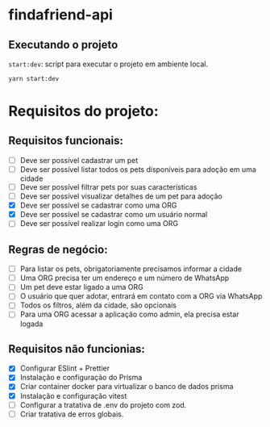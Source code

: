 # findafriend-api

## Executando o projeto

`start:dev`: script para executar o projeto em ambiente local.

```sh
yarn start:dev
```

# Requisitos do projeto:

## Requisitos funcionais:

- [ ] Deve ser possível cadastrar um pet
- [ ] Deve ser possível listar todos os pets disponíveis para adoção em uma cidade
- [ ] Deve ser possível filtrar pets por suas características
- [ ] Deve ser possível visualizar detalhes de um pet para adoção
- [x] Deve ser possível se cadastrar como uma ORG
- [x] Deve ser possível se cadastrar como um usuário normal
- [ ] Deve ser possível realizar login como uma ORG

## Regras de negócio:

- [ ] Para listar os pets, obrigatoriamente precisamos informar a cidade
- [ ] Uma ORG precisa ter um endereço e um número de WhatsApp
- [ ] Um pet deve estar ligado a uma ORG
- [ ] O usuário que quer adotar, entrará em contato com a ORG via WhatsApp
- [ ] Todos os filtros, além da cidade, são opcionais
- [ ] Para uma ORG acessar a aplicação como admin, ela precisa estar logada

## Requisitos não funcionias:

- [x] Configurar ESlint + Prettier
- [x] Instalação e configuração do Prisma
- [x] Criar container docker para virtualizar o banco de dados prisma
- [x] Instalação e configuração vitest
- [ ] Configurar a tratativa de .env do projeto com zod.
- [ ] Criar tratativa de erros globais.
